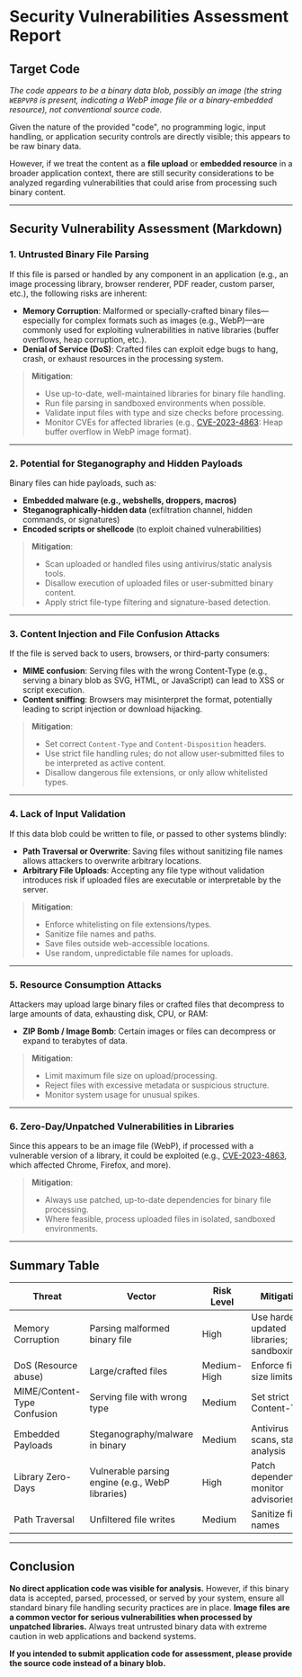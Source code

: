 # Security Vulnerabilities Assessment Report

## Target Code

*The code appears to be a binary data blob, possibly an image (the string `WEBPVP8` is present, indicating a WebP image file or a binary-embedded resource), not conventional source code.*

Given the nature of the provided "code", no programming logic, input handling, or application security controls are directly visible; this appears to be raw binary data.

However, if we treat the content as a **file upload** or **embedded resource** in a broader application context, there are still security considerations to be analyzed regarding vulnerabilities that could arise from processing such binary content.

---

## Security Vulnerability Assessment (Markdown)

### 1. **Untrusted Binary File Parsing**

If this file is parsed or handled by any component in an application (e.g., an image processing library, browser renderer, PDF reader, custom parser, etc.), the following risks are inherent:

- **Memory Corruption**: Malformed or specially-crafted binary files—especially for complex formats such as images (e.g., WebP)—are commonly used for exploiting vulnerabilities in native libraries (buffer overflows, heap corruption, etc.).
- **Denial of Service (DoS)**: Crafted files can exploit edge bugs to hang, crash, or exhaust resources in the processing system.

> **Mitigation**: 
> - Use up-to-date, well-maintained libraries for binary file handling.
> - Run file parsing in sandboxed environments when possible.
> - Validate input files with type and size checks before processing.
> - Monitor CVEs for affected libraries (e.g., [CVE-2023-4863](https://nvd.nist.gov/vuln/detail/CVE-2023-4863): Heap buffer overflow in WebP image format).

---

### 2. **Potential for Steganography and Hidden Payloads**

Binary files can hide payloads, such as:

- **Embedded malware (e.g., webshells, droppers, macros)**
- **Steganographically-hidden data** (exfiltration channel, hidden commands, or signatures)
- **Encoded scripts or shellcode** (to exploit chained vulnerabilities)

> **Mitigation**:
> - Scan uploaded or handled files using antivirus/static analysis tools.
> - Disallow execution of uploaded files or user-submitted binary content.
> - Apply strict file-type filtering and signature-based detection.

---

### 3. **Content Injection and File Confusion Attacks**

If the file is served back to users, browsers, or third-party consumers:

- **MIME confusion**: Serving files with the wrong Content-Type (e.g., serving a binary blob as SVG, HTML, or JavaScript) can lead to XSS or script execution.
- **Content sniffing**: Browsers may misinterpret the format, potentially leading to script injection or download hijacking.

> **Mitigation**:
> - Set correct `Content-Type` and `Content-Disposition` headers.
> - Use strict file handling rules; do not allow user-submitted files to be interpreted as active content.
> - Disallow dangerous file extensions, or only allow whitelisted types.

---

### 4. **Lack of Input Validation**

If this data blob could be written to file, or passed to other systems blindly:

- **Path Traversal or Overwrite**: Saving files without sanitizing file names allows attackers to overwrite arbitrary locations.
- **Arbitrary File Uploads**: Accepting any file type without validation introduces risk if uploaded files are executable or interpretable by the server.

> **Mitigation**:
> - Enforce whitelisting on file extensions/types.
> - Sanitize file names and paths.
> - Save files outside web-accessible locations.
> - Use random, unpredictable file names for uploads.

---

### 5. **Resource Consumption Attacks**

Attackers may upload large binary files or crafted files that decompress to large amounts of data, exhausting disk, CPU, or RAM:

- **ZIP Bomb / Image Bomb**: Certain images or files can decompress or expand to terabytes of data.

> **Mitigation**:
> - Limit maximum file size on upload/processing.
> - Reject files with excessive metadata or suspicious structure.
> - Monitor system usage for unusual spikes.

---

### 6. **Zero-Day/Unpatched Vulnerabilities in Libraries**

Since this appears to be an image file (WebP), if processed with a vulnerable version of a library, it could be exploited (e.g., [CVE-2023-4863](https://nvd.nist.gov/vuln/detail/CVE-2023-4863), which affected Chrome, Firefox, and more).

> **Mitigation**:
> - Always use patched, up-to-date dependencies for binary file processing.
> - Where feasible, process uploaded files in isolated, sandboxed environments.

---

## Summary Table

| Threat                      | Vector                                            | Risk Level    | Mitigation                                   |
|-----------------------------|--------------------------------------------------|---------------|----------------------------------------------|
| Memory Corruption           | Parsing malformed binary file                     | High          | Use hardened, updated libraries; sandboxing  |
| DoS (Resource abuse)        | Large/crafted files                               | Medium-High   | Enforce file size limits                     |
| MIME/Content-Type Confusion | Serving file with wrong type                      | Medium        | Set strict Content-Type                      |
| Embedded Payloads           | Steganography/malware in binary                   | Medium        | Antivirus scans, static analysis             |
| Library Zero-Days           | Vulnerable parsing engine (e.g., WebP libraries)  | High          | Patch dependencies, monitor advisories       |
| Path Traversal              | Unfiltered file writes                            | Medium        | Sanitize file names                          |

---

## Conclusion

**No direct application code was visible for analysis.** However, if this binary data is accepted, parsed, processed, or served by your system, ensure all standard binary file handling security practices are in place. **Image files are a common vector for serious vulnerabilities when processed by unpatched libraries.** Always treat untrusted binary data with extreme caution in web applications and backend systems.

**If you intended to submit application code for assessment, please provide the source code instead of a binary blob.**